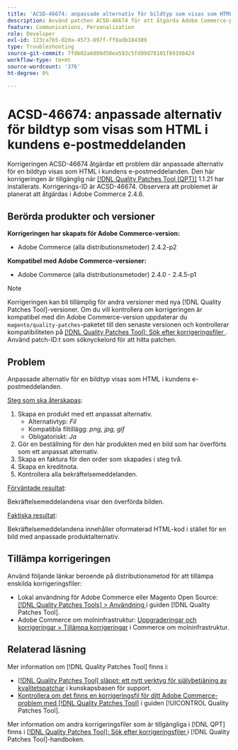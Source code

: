 ```yaml
---
title: 'ACSD-46674: anpassade alternativ för bildtyp som visas som HTML i kundens e-postmeddelanden'
description: Använd patchen ACSD-46674 för att åtgärda Adobe Commerce-problemet där anpassade alternativ för bildtyp visas som HTML i kundens e-postmeddelanden.
feature: Communications, Personalization
role: Developer
exl-id: 123ca7b5-02da-4573-897f-ff8adb184389
type: Troubleshooting
source-git-commit: 7fdb02a6d89d50ea593c5fd99d78101f89198424
workflow-type: tm+mt
source-wordcount: '376'
ht-degree: 0%

---
```


# ACSD-46674: anpassade alternativ för bildtyp som visas som HTML i kundens e-postmeddelanden

Korrigeringen ACSD-46674 åtgärdar ett problem där anpassade alternativ för en bildtyp visas som HTML i kundens e-postmeddelanden. Den här korrigeringen är tillgänglig när [[!DNL Quality Patches Tool (QPT)]](https://experienceleague.adobe.com/sv/docs/commerce-operations/tools/quality-patches-tool/quality-patches-tool-to-self-serve-quality-patches) 1.1.21 har installerats. Korrigerings-ID är ACSD-46674. Observera att problemet är planerat att åtgärdas i Adobe Commerce 2.4.6.

## Berörda produkter och versioner

**Korrigeringen har skapats för Adobe Commerce-version:**

* Adobe Commerce (alla distributionsmetoder) 2.4.2-p2

**Kompatibel med Adobe Commerce-versioner:**

* Adobe Commerce (alla distributionsmetoder) 2.4.0 - 2.4.5-p1

>[!NOTE]
>
>Korrigeringen kan bli tillämplig för andra versioner med nya [!DNL Quality Patches Tool]-versioner. Om du vill kontrollera om korrigeringen är kompatibel med din Adobe Commerce-version uppdaterar du `magento/quality-patches`-paketet till den senaste versionen och kontrollerar kompatibiliteten på [[!DNL Quality Patches Tool]: Sök efter korrigeringsfiler ](https://experienceleague.adobe.com/tools/commerce-quality-patches/index.html?lang=sv-SE). Använd patch-ID:t som söknyckelord för att hitta patchen.

## Problem

Anpassade alternativ för en bildtyp visas som HTML i kundens e-postmeddelanden.

<u>Steg som ska återskapas</u>:

1. Skapa en produkt med ett anpassat alternativ.
   * Alternativtyp: *Fil*
   * Kompatibla filtillägg: *png, jpg, gif*
   * Obligatoriskt: *Ja*
1. Gör en beställning för den här produkten med en bild som har överförts som ett anpassat alternativ.
1. Skapa en faktura för den order som skapades i steg två.
1. Skapa en kreditnota.
1. Kontrollera alla bekräftelsemeddelanden.

<u>Förväntade resultat</u>:

Bekräftelsemeddelandena visar den överförda bilden.

<u>Faktiska resultat</u>:

Bekräftelsemeddelandena innehåller oformaterad HTML-kod i stället för en bild med anpassade produktalternativ.

## Tillämpa korrigeringen

Använd följande länkar beroende på distributionsmetod för att tillämpa enskilda korrigeringsfiler:

* Lokal användning för Adobe Commerce eller Magento Open Source: [[!DNL Quality Patches Tools] > Användning ](/help/tools/quality-patches-tool/usage.md) i guiden [!DNL Quality Patches Tool].
* Adobe Commerce om molninfrastruktur: [Uppgraderingar och korrigeringar > Tillämpa korrigeringar](https://experienceleague.adobe.com/docs/commerce-cloud-service/user-guide/develop/upgrade/apply-patches.html?lang=sv-SE) i Commerce om molninfrastruktur.

## Relaterad läsning

Mer information om [!DNL Quality Patches Tool] finns i:

* [[!DNL Quality Patches Tool] släppt: ett nytt verktyg för självbetjäning av kvalitetspatchar](https://experienceleague.adobe.com/sv/docs/commerce-operations/tools/quality-patches-tool/quality-patches-tool-to-self-serve-quality-patches) i kunskapsbasen för support.
* [Kontrollera om det finns en korrigeringsfil för ditt Adobe Commerce-problem med  [!DNL Quality Patches Tool]](/help/tools/quality-patches-tool/patches-available-in-qpt/check-patch-for-magento-issue-with-magento-quality-patches.md) i guiden [!UICONTROL Quality Patches Tool].


Mer information om andra korrigeringsfiler som är tillgängliga i [!DNL QPT] finns i [[!DNL Quality Patches Tool]: Sök efter korrigeringsfiler ](https://experienceleague.adobe.com/tools/commerce-quality-patches/index.html?lang=sv-SE) i [!DNL Quality Patches Tool]-handboken.
